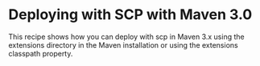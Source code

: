 # Deploying with SCP with Maven 3.0

This recipe shows how you can deploy with scp in Maven 3.x using the extensions directory in the Maven installation or using the extensions classpath property.
